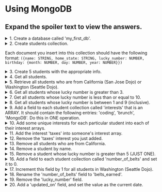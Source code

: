 # Using MongoDB

## Expand the spoiler text to view the answers.

<details>
  <summary>1. Create a database called 'my_first_db'.</summary>

  The `use <db>` helper will switch to the `<db>` you specify. If it does not exist, it will be created.
  ```
  use my_first_db
  ```
</details>

<details>
  <summary>2. Create students collection.</summary>

  The `db.createCollection(<name>)` method creates a new collection in the current database.
  ```
  db.createCollection('students')
  ```
</details>

Each document you insert into this collection should have the following format: `({name: STRING, home_state: STRING, lucky_number: NUMBER, birthday: {month: NUMBER, day: NUMBER, year: NUMBER}})`


<details>
  <summary>3. Create 5 students with the appropriate info.</summary>

  `db.collection.insertOne()` inserts a single document into a collection. 
  ```
  db.students.insertOne(
    {
      name: 'Fozzie Bear',
      home_state: 'California',
      lucky_number: 1,
      birthday: {
        month: 12,
        day: 23,
        year: 1976
      }
    }
  )
  ```

  Alternatively, you may use `db.collection.insertMany()` to insert more than one document at a time. It accepts an array of documents as its argument.
  ```
  db.students.insertMany(
    [
      {
        name: "Miss Piggy",
        home_state: "Washington",
        lucky_number: 4,
        birthday: {
          month: 7,
          day: 7,
          year: 2001,
        },
      },
      {
        name: "Kermit the Frog",
        home_state: "Illinois",
        lucky_number: 10,
        birthday: {
          month: 9,
          day: 12,
          year: 1995,
        },
      }
    ]
  )
```
</details>

<details>
  <summary>4. Get all students.</summary>

  To read all documents in the collection, pass an empty document as the query filter parameter to the `db.collection.find()` method.
  ```
  db.students.find()
  ```
</details>

<details>
  <summary>5. Retrieve all students who are from California (San Jose Dojo) or Washington (Seattle Dojo).</summary>

  Use the `$or` operator to specify a compound query with an array of documents.
  ```
  db.students.find(
    {
      $or: [
        {
          home_state: 'California'
        },
        {
          home_state: 'Washington'
        }
      ]
    }
  )
  ```
</details>

<details>
  <summary>6. Get all students whose lucky number is greater than 3.</summary>

  Use the `$gt` (greater than) comparison query operator to query selectively on numerical-valued fields.
  ```
  db.students.find({ lucky_number: { $gt: 3 }})
  ```
</details>

<details>
  <summary>7. Get all students whose lucky number is less than or equal to 10.</summary>

  Use the `$lte` (less than or equal to) comparison query operator to query selectively on numerical-valued fields.
  ```
  db.students.find({ lucky_number: { $lte: 10 }})
  ```
</details>

<details>
  <summary>8. Get all students whose lucky number is between 1 and 9 (inclusive).</summary>

  Implicitly, a logical AND conjunction connects the clauses of a compound query so that the query selects the documents in the collection that match all the conditions.
  ```
  db.students.find(
    {
      lucky_number: { $gte: 1 },
      lucky_number: { $lte: 9 },
    }
  )
  ```
</details>

<details>
  <summary>9. Add a field to each student collection called 'interests' that is an ARRAY. It should contain the following entries: 'coding', 'brunch', 'MongoDB'. Do this in ONE operation.</summary>

  Use `db.collection.updateMany()` to update more than one document that match a specified filter. To update all documents in a collection, pass an empty document as the filter.

  The `$set` operator replaces the value of a field with the specified value. If the field does not exist, `$set` will add a new field with the specified value.
  ```
  db.students.updateMany(
    {},
    { $set: { interests: ["coding", "brunch", "MongoDB"] }}
  )
  ```
</details>

<details>
  <summary>10. Add some unique interests for each particular student into each of their interest arrays.</summary>

  The `$push` operator appends a specified value to an array. Here we add the 'ukulele' interest to the student with ID '63cc66ceee617506f16b89ab'.
  ```
  db.students.updateOne(
    { _id: ObjectId("63cc66ceee617506f16b89ab") },
    { $push: { interests: "ukulele" } }
  )
  ```
</details>

<details>
  <summary>11. Add the interest 'taxes' into someone's interest array.</summary>

  The `$push` operator appends a specified value to an array.
  ```
  db.students.updateOne(
    { _id: ObjectId("63cc66ceee617506f16b89ab") },
    { $push: { interests: "taxes" } }
  )
  ```
</details>

<details>
  <summary>12. Remove the 'taxes' interest you just added.</summary>

  The `$pop` operator removes the first or last element of an array. Pass `$pop` a value of -1 to remove the first element of an array and 1 to remove the last element in an array.
  ```
  db.students.updateOne(
    { _id: ObjectId("63cc66ceee617506f16b89ab") },
    { $pop: { interests: 1 } }
  )
  ```
</details>

<details>
  <summary>13. Remove all students who are from California.</summary>

  The `db.collection.deleteMany()` method removes all documents that match the filter from a collection.
  ```
  db.students.deleteMany({ home_state: 'California' })
  ```
</details>

<details>
  <summary>14. Remove a student by name.</summary>

  The `db.collection.deleteOne()` method removes a single document that matches the filter from a collection.
  ```
  db.students.deleteOne({ name: 'Kermit the Frog' })
  ```
</details>

<details>
  <summary>15. Remove a student whose lucky number is greater than 5 (JUST ONE).</summary>

  The `db.collection.deleteOne()` method removes a single document that matches the filter from a collection. It deletes the first document that matches the filter.
  ```
  db.students.deleteOne({ lucky_number: { $gt: 5 } })
  ```
</details>

<details>
  <summary>16. Add a field to each student collection called 'number_of_belts' and set it to 0.</summary>

  Use `db.collection.updateMany()` to update more than one document that match a specified filter. To update all documents in a collection, pass an empty document as the filter.

  The `$set` operator replaces the value of a field with the specified value. If the field does not exist, `$set` will add a new field with the specified value.
  ```
  db.students.updateMany(
    {},
    { $set: { number_of_belts: 0 }}
  )
  ```
</details>

<details>
  <summary>17. Increment this field by 1 for all students in Washington (Seattle Dojo).</summary>

  Use `db.collection.updateMany()` to update more than one document that match a specified filter.

  The `$inc` operator increments a field by a specified value.
  ```
  db.students.updateMany(
    { home_state: "Washington" },
    { $inc: { number_of_belts: 1 }}
  )
  ```
</details>

<details>
  <summary>18. Rename the 'number_of_belts' field to 'belts_earned'.</summary>

  Use `db.collection.updateMany()` to update more than one document that match a specified filter. To update all documents in a collection, pass an empty document as the filter.

  The `$rename` operator updates the name of a field.
  ```
  db.students.updateMany(
    {},
    { $rename: { 'number_of_belts': 'belts_earned' }}
  )
  ```
</details>

<details>
  <summary>19. Remove the 'lucky_number' field.</summary>

  Use `db.collection.updateMany()` to update more than one document that match a specified filter. To update all documents in a collection, pass an empty document as the filter.

  The `$unset` operator deletes a particular field. It's value is an empty string.
  ```
  db.students.updateMany(
    {},
    { $unset: { 'lucky_number': '' }}
  )
  ```
</details>

<details>
  <summary>20. Add a 'updated_on' field, and set the value as the current date.</summary>

  Use `db.collection.updateMany()` to update more than one document that match a specified filter. To update all documents in a collection, pass an empty document as the filter.

  The `$currentDate` operator sets the value of a field to the current date. Pass a value of `true`to set the field value to the current date as a `Date`.

  If the field does not exist, `$currentDate` adds the field to a document.
  ```
  db.students.updateMany(
    {},
    { $currentDate: { updated_on: true }}
  )
  ```
</details>
